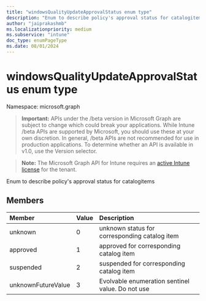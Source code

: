 ```yaml
---
title: "windowsQualityUpdateApprovalStatus enum type"
description: "Enum to describe policy's approval status for catalogitems "
author: "jaiprakashmb"
ms.localizationpriority: medium
ms.subservice: "intune"
doc_type: enumPageType
ms.date: 08/01/2024
---
```


# windowsQualityUpdateApprovalStatus enum type

Namespace: microsoft.graph

> **Important:** APIs under the /beta version in Microsoft Graph are subject to change which could break your applications. While Intune /beta APIs are supported by Microsoft, you should use these at your own discretion. In general, /beta APIs are not recommended for use in production applications. To determine whether an API is available in v1.0, use the Version selector.

> **Note:** The Microsoft Graph API for Intune requires an [active Intune license](https://go.microsoft.com/fwlink/?linkid=839381) for the tenant.

Enum to describe policy's approval status for catalogitems 

## Members
|Member|Value|Description|
|:---|:---|:---|
|unknown|0|unknown status for corresponding catalog item|
|approved|1|approved for corresponding catalog item|
|suspended|2|suspended for corresponding catalog item|
|unknownFutureValue|3|Evolvable enumeration sentinel value. Do not use|